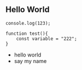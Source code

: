 ## Hello World

```
console.log(123);

function test(){
    const variable = "222";
}
```

- hello world
- say my name
